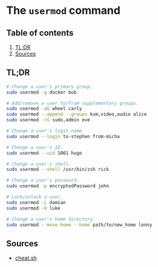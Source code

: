 # The `usermod` command

## Table of contents <!-- omit in toc -->

1. [TL;DR](#tldr)
1. [Sources](#sources)

## TL;DR

```sh
# Change a user's primary group.
sudo usermod -g docker bob

# Add/remove a user to/from supplementary groups.
sudo usermod -aG wheel carly
sudo usermod --append --groups kvm,video,audio alice
sudo usermod -rG sudo,admin eve

# Change a user's login name
sudo usermod --login to-stephen from-micha

# Change a user's ID.
sudo usermod --uid 1001 hugo

# Change a user's shell.
sudo usermod --shell /usr/bin/zsh rick

# Change a user's password.
sudo usermod -p encryptedPassword john

# Lock/unlock a user.
sudo usermod -L damian
sudo usermod -U luke

# Change a user's home directory.
sudo usermod --move-home --home path/to/new_home lonny
```

## Sources

- [cheat.sh]

<!--
  References
  -->

<!-- Others -->
[cheat.sh]: cheat.sh/usermod
